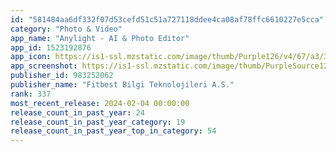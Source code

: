 ```yaml
---
id: "581484aa6df332f07d53cefd51c51a727118ddee4ca08af78ffc6610227e5cca"
category: "Photo & Video"
app_name: "Anylight - AI & Photo Editor"
app_id: 1523192876
app_icon: https://is1-ssl.mzstatic.com/image/thumb/Purple126/v4/67/a3/32/67a3322e-7289-5854-3dc0-81702c7ef052/AppIcon-0-0-1x_U007emarketing-0-0-0-7-0-0-sRGB-0-0-0-GLES2_U002c0-512MB-85-220-0-0.png/1024x1024bb.png
app_screenshot: https://is1-ssl.mzstatic.com/image/thumb/PurpleSource126/v4/ae/12/20/ae1220b3-25b6-3c5b-cc5f-4fa8ca433091/03fd2ff6-5931-4da0-86af-1534e7eff58e_iphonex-1-1242.jpg/1242x2688bb.png
publisher_id: 983252062
publisher_name: "Fitbest Bilgi Teknolojileri A.S."
rank: 337
most_recent_release: 2024-02-04 00:00:00
release_count_in_past_year: 24
release_count_in_past_year_category: 19
release_count_in_past_year_top_in_category: 54
---
```

